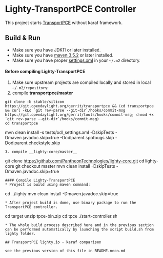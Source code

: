 # Lighty-TransportPCE Controller

This project starts [TransportPCE](https://git.opendaylight.org/gerrit/#/admin/projects/transportpce) without karaf framework.

## Build & Run
* Make sure you have JDK11 or later installed.
* Make sure you have [maven 3.5.2](https://maven.apache.org/download.cgi) or later installed.
* Make sure you have proper [settings.xml](https://github.com/opendaylight/odlparent/blob/master/settings.xml)  in your ``~/.m2`` directory.

#### Before compiling Lighty-TransportPCE
1. Make sure upstream projects are compiled locally and stored in local ``~/.m2/repository``:
2. compile __transportpce/master__
```
git clone -b stable/silicon https://git.opendaylight.org/gerrit/transportpce && (cd transportpce && curl -kLo `git rev-parse --git-dir`/hooks/commit-msg https://git.opendaylight.org/gerrit/tools/hooks/commit-msg; chmod +x `git rev-parse --git-dir`/hooks/commit-msg)
cd transportpce
```
mvn clean install -s tests/odl_settings.xml -DskipTests -Dmaven.javadoc.skip=true -Dodlparent.spotbugs.skip -Dodlparent.checkstyle.skip
```
3. compile __lighty-core/master__
```
git clone https://github.com/PantheonTechnologies/lighty-core.git
cd lighty-core
git checkout master
mvn clean install -DskipTests -Dmaven.javadoc.skip=true
```
#### Compile Lighty-TransportPCE
* Project is build using maven command:
```
cd ../lighty
mvn clean install -Dmaven.javadoc.skip=true
```
* After project build is done, use binary package to run the TransportPCE controller.
```
cd  target
unzip tpce-bin.zip
cd tpce
./start-controller.sh
```
* The whole build process described here and in the previous section can be performed automatically by launching the script build.sh from lighty folder.

## TransportPCE lighty.io - karaf comparison

see the previous version of this file in README.neon.md
